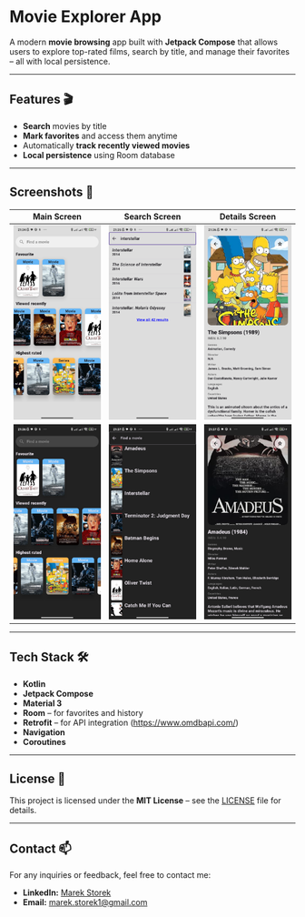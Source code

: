 # Movie Explorer App

A modern **movie browsing** app built with **Jetpack Compose** that allows users to explore top-rated films, search by title, and manage their favorites – all with local persistence.

---

## Features 🎬

- **Search** movies by title
- **Mark favorites** and access them anytime
- Automatically **track recently viewed movies**
- **Local persistence** using Room database

---

## Screenshots 📱

| Main Screen | Search Screen | Details Screen |
| ----------- | ------------- | -------------- |
| ![Main](screenshots/Screenshot_20250417_213417.png) | ![Search](screenshots/Screenshot_20250417_213534.png) | ![Details](screenshots/Screenshot_20250417_213618.png) |
| ![Main](screenshots/Screenshot_20250417_213657.png) | ![Search](screenshots/Screenshot_20250417_213729.png) | ![Details](screenshots/Screenshot_20250417_213723.png) |

---


## Tech Stack 🛠️

- **Kotlin**
- **Jetpack Compose**
- **Material 3**
- **Room** – for favorites and history
- **Retrofit** – for API integration (https://www.omdbapi.com/)
- **Navigation**
- **Coroutines**

---

## License 📄

This project is licensed under the **MIT License** – see the [LICENSE](LICENSE) file for details.

---

## Contact 📫

For any inquiries or feedback, feel free to contact me:

- **LinkedIn:** [Marek Storek](https://www.linkedin.com/in/marekstorek1)
- **Email:** marek.storek1@gmail.com
